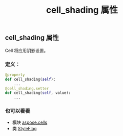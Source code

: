 ﻿---
title: cell_shading 属性
second_title: Aspose.Cells for Python via .NET API 参考资料
description:
type: docs
weight: 70
url: /zh/python-net/aspose.cells/styleflag/cell_shading/
is_root: false
---
## cell_shading 属性

Cell 将应用阴影设置。
### 定义：
```python
@property
def cell_shading(self):
    ...
@cell_shading.setter
def cell_shading(self, value):
    ...
```

### 也可以看看
* 模块 [aspose.cells](../../)
* 类 [StyleFlag](/cells/zh/python-net/aspose.cells/styleflag)
